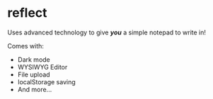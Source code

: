 # reflect

Uses advanced technology to give ***you*** a simple notepad to write in!

Comes with:
- Dark mode
- WYSIWYG Editor
- File upload
- localStorage saving
- And more...
